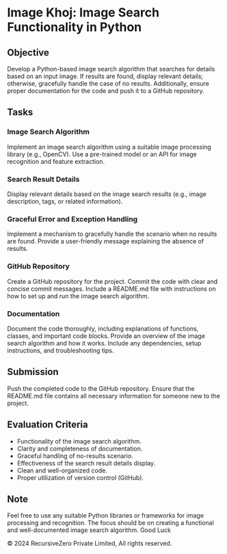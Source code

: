 # Image Khoj: Image Search Functionality in Python

## Objective

Develop a Python-based image search algorithm that searches for details based on an input image. If results are found, display relevant details; otherwise, gracefully handle the case of no results. Additionally, ensure proper documentation for the code and push it to a GitHub repository.

## Tasks

### Image Search Algorithm

Implement an image search algorithm using a suitable image processing library (e.g., OpenCV).
Use a pre-trained model or an API for image recognition and feature extraction.

### Search Result Details

Display relevant details based on the image search results (e.g., image description, tags, or related information).

### Graceful Error and Exception Handling

Implement a mechanism to gracefully handle the scenario when no results are found.
Provide a user-friendly message explaining the absence of results.

### GitHub Repository

Create a GitHub repository for the project.
Commit the code with clear and concise commit messages.
Include a README.md file with instructions on how to set up and run the image search algorithm.

### Documentation

Document the code thoroughly, including explanations of functions, classes, and important code blocks.
Provide an overview of the image search algorithm and how it works.
Include any dependencies, setup instructions, and troubleshooting tips.

## Submission

Push the completed code to the GitHub repository.
Ensure that the README.md file contains all necessary information for someone new to the project.

## Evaluation Criteria

- Functionality of the image search algorithm.
- Clarity and completeness of documentation.
- Graceful handling of no-results scenario.
- Effectiveness of the search result details display.
- Clean and well-organized code.
- Proper utilization of version control (GitHub).

## Note

Feel free to use any suitable Python libraries or frameworks for image processing and recognition. The focus should be on creating a functional and well-documented image search algorithm. Good Luck

&copy; 2024 RecursiveZero Private Limited, All rights reserved.
